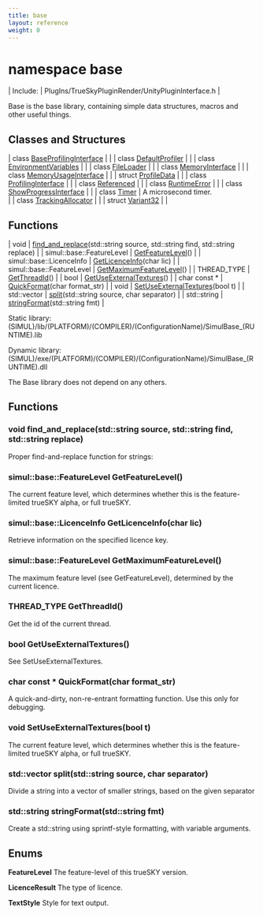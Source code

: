 ```yaml
---
title: base
layout: reference
weight: 0
---
```

namespace base
===

| Include: | PlugIns/TrueSkyPluginRender/UnityPluginInterface.h |

Base is the base library, containing simple data structures, macros and other useful things.<br>


Classes and Structures
---

| class [BaseProfilingInterface](base/baseprofilinginterface) |  |
| class [DefaultProfiler](base/defaultprofiler) |  |
| class [EnvironmentVariables](base/environmentvariables) |  |
| class [FileLoader](base/fileloader) |  |
| class [MemoryInterface](base/memoryinterface) |  |
| class [MemoryUsageInterface](base/memoryusageinterface) |  |
| struct [ProfileData](base/profiledata) |  |
| class [ProfilingInterface](base/profilinginterface) |  |
| class [Referenced](base/referenced) |  |
| class [RuntimeError](base/runtimeerror) |  |
| class [ShowProgressInterface](base/showprogressinterface) |  |
| class [Timer](base/timer) | A microsecond timer.<br> |
| class [TrackingAllocator](base/trackingallocator) |  |
| struct [Variant32](base/variant32) |  |

Functions
---

| void | [find_and_replace](#find_and_replace)(std::string source, std::string find, std::string replace) |
| simul::base::FeatureLevel | [GetFeatureLevel](#GetFeatureLevel)() |
| simul::base::LicenceInfo | [GetLicenceInfo](#GetLicenceInfo)(char lic) |
| simul::base::FeatureLevel | [GetMaximumFeatureLevel](#GetMaximumFeatureLevel)() |
| THREAD_TYPE | [GetThreadId](#GetThreadId)() |
| bool | [GetUseExternalTextures](#GetUseExternalTextures)() |
| char  const * | [QuickFormat](#QuickFormat)(char format_str) |
| void | [SetUseExternalTextures](#SetUseExternalTextures)(bool t) |
| std::vector | [split](#split)(std::string source, char separator) |
| std::string | [stringFormat](#stringFormat)(std::string fmt) |

Static library: (SIMUL)/lib/(PLATFORM)/(COMPILER)/(ConfigurationName)/SimulBase_(RUNTIME).lib

Dynamic library: (SIMUL)/exe/(PLATFORM)/(COMPILER)/(ConfigurationName)/SimulBase_(RUNTIME).dll

The Base library does not depend on any others.
  


Functions
---

### <a name="find_and_replace"/>void find_and_replace(std::string source, std::string find, std::string replace)
Proper find-and-replace function for strings:

### <a name="GetFeatureLevel"/>simul::base::FeatureLevel GetFeatureLevel()
The current feature level, which determines whether this is the feature-limited trueSKY alpha, or full trueSKY.

### <a name="GetLicenceInfo"/>simul::base::LicenceInfo GetLicenceInfo(char lic)
Retrieve information on the specified licence key.

### <a name="GetMaximumFeatureLevel"/>simul::base::FeatureLevel GetMaximumFeatureLevel()
The maximum feature level (see GetFeatureLevel), determined by the current licence.

### <a name="GetThreadId"/>THREAD_TYPE GetThreadId()
Get the id of the current thread.

### <a name="GetUseExternalTextures"/>bool GetUseExternalTextures()
See SetUseExternalTextures.

### <a name="QuickFormat"/>char  const * QuickFormat(char format_str)
A quick-and-dirty, non-re-entrant formatting function. Use this only for debugging.

### <a name="SetUseExternalTextures"/>void SetUseExternalTextures(bool t)
The current feature level, which determines whether this is the feature-limited trueSKY alpha, or full trueSKY.

### <a name="split"/>std::vector split(std::string source, char separator)
Divide a string into a vector of smaller strings, based on the given separator

### <a name="stringFormat"/>std::string stringFormat(std::string fmt)
Create a std::string using sprintf-style formatting, with variable arguments.

Enums
---

**FeatureLevel**  The feature-level of this trueSKY version.

**LicenceResult**  The type of licence.

**TextStyle**  Style for text output.

